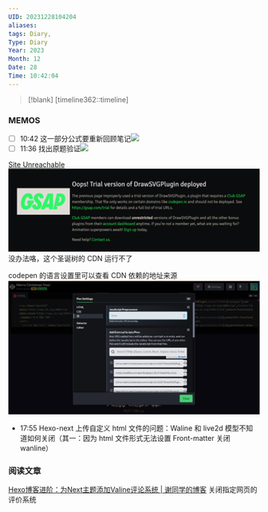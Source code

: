 ```yaml
---
UID: 20231228104204
aliases: 
tags: Diary,
Type: Diary
Year: 2023
Month: 12
Date: 28
Time: 10:42:04
---
```

> [!blank] 
> [timeline362::timeline]


### MEMOS
- [ ] 10:42 这一部分公式要重新回顾笔记![](Pasted%20Image%2020231228104204.png)
- [ ] 11:36 找出原题验证![](Pasted%20Image%2020231228113631.png)

[Site Unreachable](https://codepen.io/chrisgannon/pen/KZMYmp)
![](asset/Pasted%20image%2020231228164302.png)没办法咯，这个圣诞树的 CDN 运行不了

codepen 的语言设置里可以查看 CDN 依赖的地址来源![](asset/Pasted%20image%2020231228164343.png)
- 17:55 Hexo-next 上传自定义 html 文件的问题：Waline 和 live2d 模型不知道如何关闭（其一：因为 html 文件形式无法设置 Front-matter 关闭 wanline）


### 阅读文章


[Hexo博客进阶：为Next主题添加Valine评论系统 | 谢同学的博客](https://qianfanguojin.top/2019/07/23/Hexo%E5%8D%9A%E5%AE%A2%E8%BF%9B%E9%98%B6%EF%BC%9A%E4%B8%BANext%E4%B8%BB%E9%A2%98%E6%B7%BB%E5%8A%A0Valine%E8%AF%84%E8%AE%BA%E7%B3%BB%E7%BB%9F/) 关闭指定网页的评价系统



